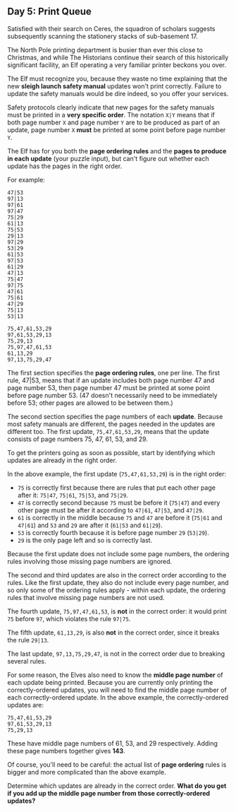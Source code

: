 ## Day 5: Print Queue
Satisfied with their search on Ceres, the squadron of scholars suggests 
subsequently scanning the stationery stacks of sub-basement 17.

The North Pole printing department is busier than ever this close to 
Christmas, and while The Historians continue their search of this 
historically significant facility, an Elf operating a very familiar 
printer beckons you over.

The Elf must recognize you, because they waste no time explaining that 
the new **sleigh launch safety manual** updates won't print correctly. 
Failure to update the safety manuals would be dire indeed, so you
offer your services.

Safety protocols clearly indicate that new pages for the safety manuals
must be printed in a **very specific order**. The notation `X|Y` means that 
if both page number `X` and page number `Y` are to be produced as part of 
an update, page number `X` **must** be printed at some point before page 
number `Y`.

The Elf has for you both the **page ordering rules** and the **pages to 
produce in each update** (your puzzle input), but can't figure out 
whether each update has the pages in the right order.

For example:

```
47|53
97|13
97|61
97|47
75|29
61|13
75|53
29|13
97|29
53|29
61|53
97|53
61|29
47|13
75|47
97|75
47|61
75|61
47|29
75|13
53|13

75,47,61,53,29
97,61,53,29,13
75,29,13
75,97,47,61,53
61,13,29
97,13,75,29,47
```
The first section specifies the **page ordering rules**, one per line. 
The first rule, 47|53, means that if an update includes both 
page number 47 and page number 53, then page number 47 must be 
printed at some point before page number 53. (47 doesn't necessarily 
need to be immediately before 53; other pages are allowed to be 
between them.)

The second section specifies the page numbers of each **update**. 
Because most safety manuals are different, the pages needed in the 
updates are different too. The first update, `75,47,61,53,29`, means 
that the update consists of page numbers 75, 47, 61, 53, and 29.

To get the printers going as soon as possible, start by identifying which 
updates are already in the right order.

In the above example, the first update (`75,47,61,53,29`) is in the right order:
- `75` is correctly first because there are rules that put each other page after it: `75|47`, `75|61`, `75|53`, and `75|29`.
- `47` is correctly second because `75` must be before it (`75|47`) and every other page must be after it according to `47|61`, `47|53`, and `47|29`.
- `61` is correctly in the middle because `75` and `47` are before it (`75|61` and `47|61`) and `53` and `29` are after it (`61|53` and `61|29`).
- `53` is correctly fourth because it is before page number `29` (`53|29`).
- `29` is the only page left and so is correctly last.

Because the first update does not include some page numbers, the ordering rules involving those 
missing page numbers are ignored.

The second and third updates are also in the correct order according to the rules. 
Like the first update, they also do not include every page number, and so only some of 
the ordering rules apply - within each update, the ordering rules that involve missing 
page numbers are not used.

The fourth update, `75,97,47,61,53`, is **not** in the correct order: it would print `75` before `97`, 
which violates the rule `97|75`.

The fifth update, `61,13,29`, is also **not** in the correct order, since it breaks the rule `29|13`.

The last update, `97,13,75,29,47`, is not in the correct order due to breaking several rules.

For some reason, the Elves also need to know the **middle page number** of each update being printed. 
Because you are currently only printing the correctly-ordered updates, you will need to find the middle page 
number of each correctly-ordered update. In the above example, the correctly-ordered updates are:

```
75,47,61,53,29
97,61,53,29,13
75,29,13
```

These have middle page numbers of 61, 53, and 29 respectively. Adding these page 
numbers together gives **143**.

Of course, you'll need to be careful: the actual list of **page ordering** rules is bigger 
and more complicated than the above example.

Determine which updates are already in the correct order. 
**What do you get if you add up the middle page number from those correctly-ordered updates?**